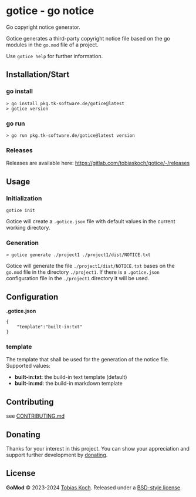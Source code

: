 # gotice - go notice
Go copyright notice generator.

Gotice generates a third-party copyright notice file based on the go modules in the `go.mod` file of a project.

Use `gotice help` for further information.

## Installation/Start

### go install

```
> go install pkg.tk-software.de/gotice@latest
> gotice version
```

### go run

```
> go run pkg.tk-software.de/gotice@latest version
```

### Releases
Releases are available here: https://gitlab.com/tobiaskoch/gotice/-/releases

## Usage

### Initialization
```
gotice init
```

Gotice will create a `.gotice.json` file with default values in the current working directory.

### Generation
```
> gotice generate ./project1 ./project1/dist/NOTICE.txt
```

Gotice will generate the file `./project1/dist/NOTICE.txt` bases on the `go.mod` file in the directory `./project1`.
If there is a `.gotice.json` configuration file in the `./project1` directory it will be used.

## Configuration

**.gotice.json**

```
{
    "template":"built-in:txt"
}
```

### template
The template that shall be used for the generation of the notice file.
Supported values:

- **built-in:txt**: the build-in text template (default)
- **built-in:md**: the build-in markdown template

## Contributing
see [CONTRIBUTING.md](CONTRIBUTING.md)

## Donating
Thanks for your interest in this project. You can show your appreciation and support further development by [donating](https://www.tk-software.de/donate).

## License
**GoMod** © 2023-2024 [Tobias Koch](https://www.tk-software.de). Released under a [BSD-style license](https://gitlab.com/tobiaskoch/gomod/-/blob/main/LICENSE).